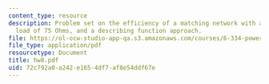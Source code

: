 ```yaml
---
content_type: resource
description: Problem set on the efficiency of a matching network with a resistive
  load of 75 Ohms, and a describing function approach.
file: https://ol-ocw-studio-app-qa.s3.amazonaws.com/courses/6-334-power-electronics-spring-2007/72c792a0a242e1654df7af8e54ddf67e_hw8.pdf
file_type: application/pdf
resourcetype: Document
title: hw8.pdf
uid: 72c792a0-a242-e165-4df7-af8e54ddf67e
---
```

